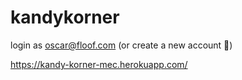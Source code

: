 # kandykorner

login as oscar@floof.com (or create a new account 🍬)

https://kandy-korner-mec.herokuapp.com/
